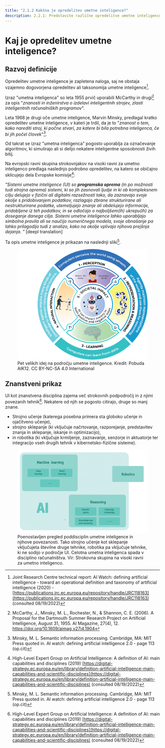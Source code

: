 ```yaml
---
title: "2.1.2 Kakšna je opredelitev umetne inteligence?"
description: 2.2.1: Predstavite različne opredelitve umetne inteligence in njenih področij
---
```

# Kaj je opredelitev umetne inteligence?

## Razvoj definicije

Opredelitev umetne inteligence je zapletena naloga, saj ne obstaja vzajemno dogovorjena opredelitev ali taksonomija umetne inteligence[^1].

Izraz "umetna inteligenca" so leta 1955 prvič uporabili McCarthy in drugi[^2] za opis "*znanosti in inženirstva o izdelavi inteligentnih strojev, zlasti inteligentnih računalniških programov*".

Leta 1968 je drugi oče umetne inteligence, Marvin Minsky, predlagal kratko opredelitev umetne inteligence, v kateri je trdil, da je to "*znanost o tem, kako narediti stroj, ki počne stvari, za katere bi bila potrebna inteligenca, če bi jih počel človek*"[^3].

Od takrat se izraz "umetna inteligenca" pogosto uporablja za označevanje algoritmov, ki simulirajo ali si delijo nekatere inteligentne sposobnosti živih bitij.

Na evropski ravni skupina strokovnjakov na visoki ravni za umetno inteligenco predlaga naslednjo podrobno opredelitev, na katero se običajno sklicujejo dela Evropske komisije[^4]:

*"Sistemi umetne inteligence (UI) so* ***programska oprema*** *(in po možnosti tudi strojna oprema) sistemi, ki so jih zasnovali ljudje in ki ob kompleksnem cilju delujejo v fizični ali digitalni razsežnosti tako, da zaznavajo svoje okolje s pridobivanjem podatkov, razlagajo zbrane strukturirane ali nestrukturirane podatke, utemeljujejo znanje ali obdelujejo informacije, pridobljene iz teh podatkov, in se odločajo o najboljšem(ih) ukrepu(ih) za doseganje danega cilja. Sistemi umetne inteligence lahko uporabljajo simbolna pravila ali se naučijo numeričnega modela, svoje obnašanje pa lahko prilagodijo tudi z analizo, kako na okolje vplivajo njihova prejšnja dejanja. "* [deepl translation]

Ta opis umetne inteligence je prikazan na naslednji sliki[^3].

<figure>
	 <img src="Images/AI4K12_Five_Big_Ideas_Graphic.png" />
	 <figcaption> Pet velikih idej na področju umetne inteligence. Kredit: Pobuda AIK12. CC BY-NC-SA 4.0 International </figcaption>
</figure>

## Znanstveni prikaz

UI kot znanstvena disciplina zajema več strokovnih podpodročij in z njimi povezanih tehnik[^4]. Nekatere od njih se pogosto citirajo, druge so manj znane.

- Strojno učenje (katerega posebna primera sta globoko učenje in ojačitveno učenje),
- strojno sklepanje (ki vključuje načrtovanje, razporejanje, predstavitev znanja in sklepanje, iskanje in optimizacijo),
- in robotika (ki vključuje krmiljenje, zaznavanje, senzorje in aktuatorje ter integracijo vseh drugih tehnik v kibernetsko-fizične sisteme).

<figure>
  <img src="Images/AI-sub-disciplines.png" />
  <figcaption> Poenostavljen pregled poddisciplin umetne inteligence in njihove povezanosti. Tako strojno učenje kot sklepanje vključujeta številne druge tehnike, robotika pa vključuje tehnike, ki ne sodijo v področje UI. Celotna umetna inteligenca spada v disciplino računalništva. Vir: Strokovna skupina na visoki ravni za umetno inteligenco.</figcaption>
</figure>

[^1]: Joint Research Centre technical report: AI Watch: defining artificial intelligence - toward an operational definition and taxonomy of artificial intelligence (2020) - [https://publications.jrc.ec.europa.eu/repository/handle/JRC118163](https://publications.jrc.ec.europa.eu/repository/handle/JRC118163) (consulted 08/19/2022)

[^2]: McCarthy, J., Minsky, M. L., Rochester, N., & Shannon, C. E. (2006). A Proposal for the Dartmouth Summer Research Project on Artificial Intelligence, August 31, 1955. AI Magazine, 27(4), 12. https://doi.org/10.1609/aimag.v27i4.1904

[^3]: Minsky, M. L. Semantic information processing. Cambridge, MA: MIT Press quoted in. AI watch: defining artificial intelligence 2.0 - page 113 (op.cit)

[^4]: High-Level Expert Group on Artificial Intelligence: A definition of AI: main capabilities and disciplines (2019) [https://digital-strategy.ec.europa.eu/en/library/definition-artificial-intelligence-main-capabilities-and-scientific-disciplines](https://digital-strategy.ec.europa.eu/en/library/definition-artificial-intelligence-main-capabilities-and-scientific-disciplines) (consulted 08/19/2022)

